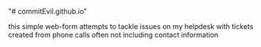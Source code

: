 "# commitEvil.github.io" 

this simple web-form attempts to tackle issues on my helpdesk with tickets created from phone calls often not including contact information